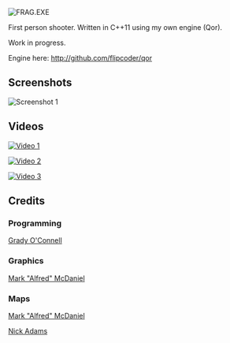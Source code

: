 ![FRAG.EXE](https://raw.githubusercontent.com/flipcoder/FRAG.EXE/master/bin/mods/FRAG.EXE/data/logo2.png)

First person shooter.
Written in C++11 using my own engine (Qor).
    
Work in progress.

Engine here: http://github.com/flipcoder/qor

## Screenshots

![Screenshot 1](http://i.imgur.com/J9mBu3l.png)

## Videos


[![Video 1](http://img.youtube.com/vi/CEoPaI6_c54/0.jpg)](https://www.youtube.com/watch?v=CEoPaI6_c54)

[![Video 2](http://img.youtube.com/vi/Ul5RqDA54RE/0.jpg)](https://youtu.be/Ul5RqDA54RE) 

[![Video 3](http://img.youtube.com/vi/nMWK1l5uOjQ/0.jpg)](https://youtu.be/nMWK1l5uOjQ)

## Credits

### Programming
[Grady O'Connell](http://github.com/flipcoder)

### Graphics
[Mark "Alfred" McDaniel](http://github.com/alfredanonymous)

### Maps
[Mark "Alfred" McDaniel](http://github.com/alfredanonymous)

[Nick Adams](http://github.com/nadams)

